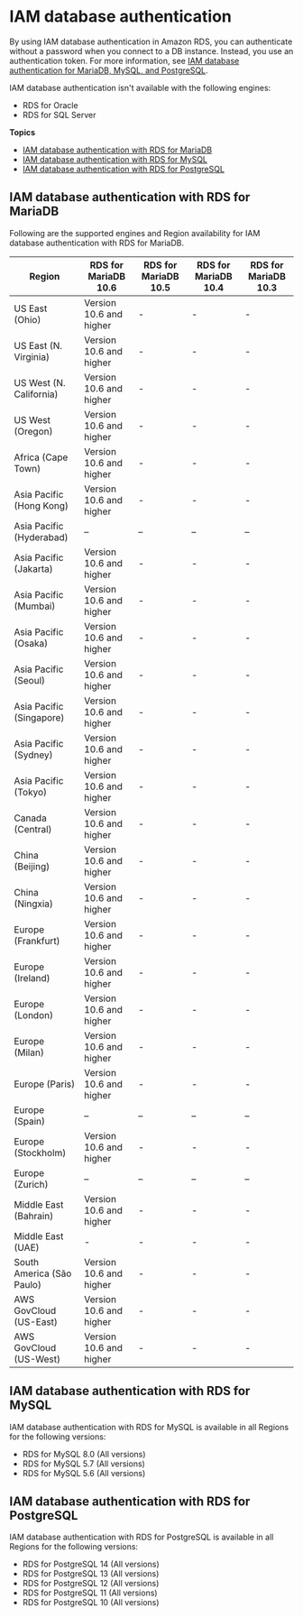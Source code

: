 # IAM database authentication<a name="Concepts.RDS_Fea_Regions_DB-eng.Feature.IamDatabaseAuthentication"></a>

By using IAM database authentication in Amazon RDS, you can authenticate without a password when you connect to a DB instance\. Instead, you use an authentication token\. For more information, see [IAM database authentication for MariaDB, MySQL, and PostgreSQL](UsingWithRDS.IAMDBAuth.md)\. 

IAM database authentication isn't available with the following engines:
+ RDS for Oracle
+ RDS for SQL Server

**Topics**
+ [IAM database authentication with RDS for MariaDB](#Concepts.RDS_Fea_Regions_DB-eng.Feature.IamDatabaseAuthentication.mdb)
+ [IAM database authentication with RDS for MySQL](#Concepts.RDS_Fea_Regions_DB-eng.Feature.IamDatabaseAuthentication.my)
+ [IAM database authentication with RDS for PostgreSQL](#Concepts.RDS_Fea_Regions_DB-eng.Feature.IamDatabaseAuthentication.pg)

## IAM database authentication with RDS for MariaDB<a name="Concepts.RDS_Fea_Regions_DB-eng.Feature.IamDatabaseAuthentication.mdb"></a>

Following are the supported engines and Region availability for IAM database authentication with RDS for MariaDB\.


| Region | RDS for MariaDB 10\.6 | RDS for MariaDB 10\.5 | RDS for MariaDB 10\.4 | RDS for MariaDB 10\.3 | 
| --- | --- | --- | --- | --- | 
| US East \(Ohio\) | Version 10\.6 and higher | \- | \- | \- | 
| US East \(N\. Virginia\) | Version 10\.6 and higher | \- | \- | \- | 
| US West \(N\. California\) | Version 10\.6 and higher | \- | \- | \- | 
| US West \(Oregon\) | Version 10\.6 and higher | \- | \- | \- | 
| Africa \(Cape Town\) | Version 10\.6 and higher | \- | \- | \- | 
| Asia Pacific \(Hong Kong\) | Version 10\.6 and higher | \- | \- | \- | 
| Asia Pacific \(Hyderabad\) | – | – | – | – | 
| Asia Pacific \(Jakarta\) | Version 10\.6 and higher | \- | \- | \- | 
| Asia Pacific \(Mumbai\) | Version 10\.6 and higher | \- | \- | \- | 
| Asia Pacific \(Osaka\) | Version 10\.6 and higher | \- | \- | \- | 
| Asia Pacific \(Seoul\) | Version 10\.6 and higher | \- | \- | \- | 
| Asia Pacific \(Singapore\) | Version 10\.6 and higher | \- | \- | \- | 
| Asia Pacific \(Sydney\) | Version 10\.6 and higher | \- | \- | \- | 
| Asia Pacific \(Tokyo\) | Version 10\.6 and higher | \- | \- | \- | 
| Canada \(Central\) | Version 10\.6 and higher | \- | \- | \- | 
| China \(Beijing\) | Version 10\.6 and higher | \- | \- | \- | 
| China \(Ningxia\) | Version 10\.6 and higher | \- | \- | \- | 
| Europe \(Frankfurt\) | Version 10\.6 and higher | \- | \- | \- | 
| Europe \(Ireland\) | Version 10\.6 and higher | \- | \- | \- | 
| Europe \(London\) | Version 10\.6 and higher | \- | \- | \- | 
| Europe \(Milan\) | Version 10\.6 and higher | \- | \- | \- | 
| Europe \(Paris\) | Version 10\.6 and higher | \- | \- | \- | 
| Europe \(Spain\) | – | – | – | – | 
| Europe \(Stockholm\) | Version 10\.6 and higher | \- | \- | \- | 
| Europe \(Zurich\) | – | – | – | – | 
| Middle East \(Bahrain\) | Version 10\.6 and higher | \- | \- | \- | 
| Middle East \(UAE\) | \- | \- | \- | \- | 
| South America \(São Paulo\) | Version 10\.6 and higher | \- | \- | \- | 
| AWS GovCloud \(US\-East\) | Version 10\.6 and higher | \- | \- | \- | 
| AWS GovCloud \(US\-West\) | Version 10\.6 and higher | \- | \- | \- | 

## IAM database authentication with RDS for MySQL<a name="Concepts.RDS_Fea_Regions_DB-eng.Feature.IamDatabaseAuthentication.my"></a>

IAM database authentication with RDS for MySQL is available in all Regions for the following versions:
+ RDS for MySQL 8\.0 \(All versions\)
+ RDS for MySQL 5\.7 \(All versions\)
+ RDS for MySQL 5\.6 \(All versions\)

## IAM database authentication with RDS for PostgreSQL<a name="Concepts.RDS_Fea_Regions_DB-eng.Feature.IamDatabaseAuthentication.pg"></a>

IAM database authentication with RDS for PostgreSQL is available in all Regions for the following versions:
+ RDS for PostgreSQL 14 \(All versions\)
+ RDS for PostgreSQL 13 \(All versions\)
+ RDS for PostgreSQL 12 \(All versions\)
+ RDS for PostgreSQL 11 \(All versions\)
+ RDS for PostgreSQL 10 \(All versions\)
